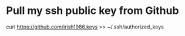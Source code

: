 # Pull my ssh public key from Github

curl https://github.com/irish1986.keys >> ~/.ssh/authorized_keys
